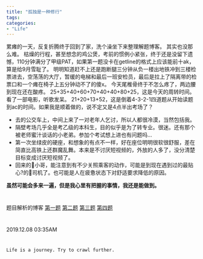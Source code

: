 ```yaml
---
title: "孤独是一种修行"
tags: 
categories: 
- "Life"
---
```


累瘫的一天，反复折腾终于回到了家，洗个澡坐下来整理解题博客。
其实也没那么难。
枯燥的行程，甚至想念的鸡公煲，考前的惯例小紧张，终于还是没留下遗憾，110分钟满分了甲级PAT，如果第一题没卡在getline的格式上应该能前十ak，算是给9月雪耻了。
明明知道赶不上还是跑断腿三分钟从负一楼出地铁冲到三楼检票进去，空荡荡的大厅，暂缓的电梯和最后一班安检员，最后是拉上了隔离带的检票口和一个瘫在椅子上五分钟动不了的傻x。
今天尾椎骨终于不怎么疼了，两边腰到现在还在酸疼。
25+35+40+60+70+40+40+80+25，这是今天的周转时间。看了一部电影，听歌发呆。
21+20+13+52，这是倒着4-3-2-1四道题从开始读题到ac的时间。如果我是顺着做的，说不定又是4点半出考场了？


- 去的公交车上，中间上来了一对老年人乞讨，所以人都很冷漠，当然包括我。
- 隔壁考场几乎全是考乙级的本科生，目的似乎是为了转专业。很迷。还有那个被老师蜜汁谈话的小老弟。参加个考试想上进也有问题吗...
- 第一次坐绿皮的硬座，和想象的有点不一样，好在座位明明很软很舒服，差在简直比高铁上还群魔乱舞。本来是不讨厌短视频的，外放的人多了，没分清楚目标变成讨厌短视频了。
- 回来的🚕小哥，能注意到有不少关照乘客的动作，可能是到现在遇到过的最贴心?的🚕司机了。也可能是人在疲惫状态下对舒适要求降低的原因。

**虽然可能会多来一遍，但是我心里有把握的事情，我还是能做到。**

#
题目解析的博客
[第一题](https://blog.eluvk.cn/?p=155) [第二题](https://blog.eluvk.cn/?p=157) [第三题](https://blog.eluvk.cn/?p=159) [第四题](https://blog.eluvk.cn/?p=161)
#
2019.12.08 03:35AM
#
`Life is a journey. Try to crawl further.`
#